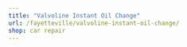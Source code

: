 ```yaml
---
title: "Valvoline Instant Oil Change"
url: /fayetteville/valvoline-instant-oil-change/
shop: car repair
---
```

